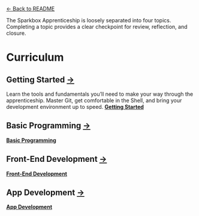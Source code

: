 [← Back to README](/README.md)

The Sparkbox Apprenticeship is loosely separated into four topics. Completing a topic provides a clear checkpoint for review, reflection, and closure.

# Curriculum

## Getting Started [→](/topics/getting-started/)
Learn the tools and fundamentals you’ll need to make your way through the apprenticeship. Master Git, get comfortable in the Shell, and bring your development environment up to speed. **[Getting Started](/topics/getting-started/)**

## Basic Programming [→](/topics/basic-programming/)
**[Basic Programming](/topics/basic-programming/)**

## Front-End Development [→](/topics/front-end/)
**[Front-End Development](/topics/front-end/)**

## App Development [→](/topics/app-dev/)
**[App Development](/topics/app-dev/)**

